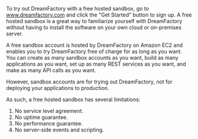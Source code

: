 To try out DreamFactory with a free hosted sandbox, go to www.dreamfactory.com and click the "Get Started" button to sign up. A free hosted sandbox is a great way to familiarize yourself with DreamFactory without having to install the software on your own cloud or on-premises server.

A free sandbox account is hosted by DreamFactory on Amazon EC2 and enables you to try DreamFactory free of charge for as long as you want. You can create as many sandbox accounts as you want, build as many applications as you want, set up as many REST services as you want, and make as many API calls as you want. 

However, sandbox accounts are for trying out DreamFactory, not for deploying your applications to production. 

As such, a free hosted sandbox has several limitations:

1. No service level agreement. 
2. No uptime guarantee.
3. No performance guarantee.
4. No server-side events and scripting.